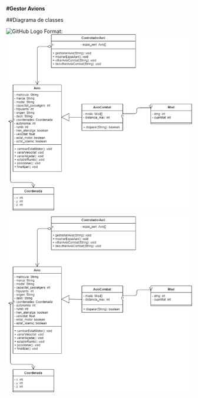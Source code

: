﻿**#Gestor Avions**
 
 ##Diagrama de classes
 
 ![GitHub Logo](/images/logo.png)
Format: ![Alt Text](https://github.com/Alverd04/gestorAvions/blob/main/app_diagram.png)
 
 
![alt text](https://github.com/Alverd04/gestorAvions/blob/main/app_diagram.png)
